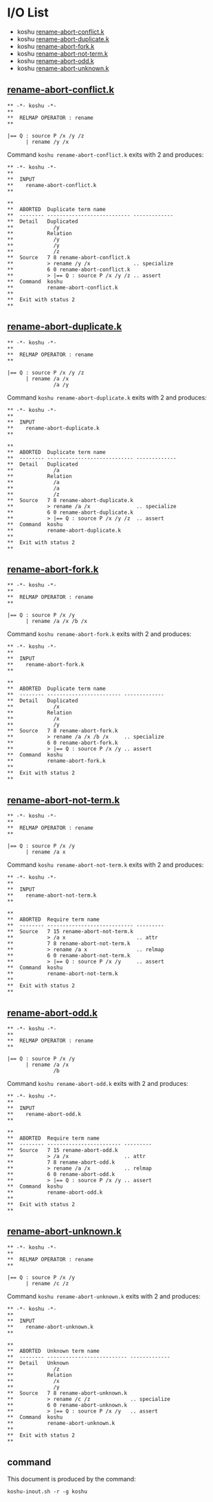 # I/O List

- koshu [rename-abort-conflict.k](#rename-abort-conflictk)
- koshu [rename-abort-duplicate.k](#rename-abort-duplicatek)
- koshu [rename-abort-fork.k](#rename-abort-forkk)
- koshu [rename-abort-not-term.k](#rename-abort-not-termk)
- koshu [rename-abort-odd.k](#rename-abort-oddk)
- koshu [rename-abort-unknown.k](#rename-abort-unknownk)



## [rename-abort-conflict.k](rename-abort-conflict.k)

```
** -*- koshu -*-
**
**  RELMAP OPERATOR : rename
**

|== Q : source P /x /y /z
      | rename /y /x
```

Command `koshu rename-abort-conflict.k` exits with 2 and produces:

```
** -*- koshu -*-
**
**  INPUT
**    rename-abort-conflict.k
**

**
**  ABORTED  Duplicate term name
**  -------- --------------------------- -------------
**  Detail   Duplicated
**             /y
**           Relation
**             /y
**             /y
**             /z
**  Source   7 8 rename-abort-conflict.k
**           > rename /y /x              .. specialize
**           6 0 rename-abort-conflict.k
**           > |== Q : source P /x /y /z .. assert
**  Command  koshu
**           rename-abort-conflict.k
**
**  Exit with status 2
**
```



## [rename-abort-duplicate.k](rename-abort-duplicate.k)

```
** -*- koshu -*-
**
**  RELMAP OPERATOR : rename
**

|== Q : source P /x /y /z
      | rename /a /x
               /a /y
```

Command `koshu rename-abort-duplicate.k` exits with 2 and produces:

```
** -*- koshu -*-
**
**  INPUT
**    rename-abort-duplicate.k
**

**
**  ABORTED  Duplicate term name
**  -------- ---------------------------- -------------
**  Detail   Duplicated
**             /a
**           Relation
**             /a
**             /a
**             /z
**  Source   7 8 rename-abort-duplicate.k
**           > rename /a /x               .. specialize
**           6 0 rename-abort-duplicate.k
**           > |== Q : source P /x /y /z  .. assert
**  Command  koshu
**           rename-abort-duplicate.k
**
**  Exit with status 2
**
```



## [rename-abort-fork.k](rename-abort-fork.k)

```
** -*- koshu -*-
**
**  RELMAP OPERATOR : rename
**

|== Q : source P /x /y
      | rename /a /x /b /x
```

Command `koshu rename-abort-fork.k` exits with 2 and produces:

```
** -*- koshu -*-
**
**  INPUT
**    rename-abort-fork.k
**

**
**  ABORTED  Duplicate term name
**  -------- ------------------------ -------------
**  Detail   Duplicated
**             /x
**           Relation
**             /x
**             /y
**  Source   7 8 rename-abort-fork.k
**           > rename /a /x /b /x     .. specialize
**           6 0 rename-abort-fork.k
**           > |== Q : source P /x /y .. assert
**  Command  koshu
**           rename-abort-fork.k
**
**  Exit with status 2
**
```



## [rename-abort-not-term.k](rename-abort-not-term.k)

```
** -*- koshu -*-
**
**  RELMAP OPERATOR : rename
**

|== Q : source P /x /y
      | rename /a x
```

Command `koshu rename-abort-not-term.k` exits with 2 and produces:

```
** -*- koshu -*-
**
**  INPUT
**    rename-abort-not-term.k
**

**
**  ABORTED  Require term name
**  -------- ---------------------------- ---------
**  Source   7 15 rename-abort-not-term.k
**           > /a x                       .. attr
**           7 8 rename-abort-not-term.k
**           > rename /a x                .. relmap
**           6 0 rename-abort-not-term.k
**           > |== Q : source P /x /y     .. assert
**  Command  koshu
**           rename-abort-not-term.k
**
**  Exit with status 2
**
```



## [rename-abort-odd.k](rename-abort-odd.k)

```
** -*- koshu -*-
**
**  RELMAP OPERATOR : rename
**

|== Q : source P /x /y
      | rename /a /x
               /b
```

Command `koshu rename-abort-odd.k` exits with 2 and produces:

```
** -*- koshu -*-
**
**  INPUT
**    rename-abort-odd.k
**

**
**  ABORTED  Require term name
**  -------- ------------------------ ---------
**  Source   7 15 rename-abort-odd.k
**           > /a /x                  .. attr
**           7 8 rename-abort-odd.k
**           > rename /a /x           .. relmap
**           6 0 rename-abort-odd.k
**           > |== Q : source P /x /y .. assert
**  Command  koshu
**           rename-abort-odd.k
**
**  Exit with status 2
**
```



## [rename-abort-unknown.k](rename-abort-unknown.k)

```
** -*- koshu -*-
**
**  RELMAP OPERATOR : rename
**

|== Q : source P /x /y
      | rename /c /z
```

Command `koshu rename-abort-unknown.k` exits with 2 and produces:

```
** -*- koshu -*-
**
**  INPUT
**    rename-abort-unknown.k
**

**
**  ABORTED  Unknown term name
**  -------- -------------------------- -------------
**  Detail   Unknown
**             /z
**           Relation
**             /x
**             /y
**  Source   7 8 rename-abort-unknown.k
**           > rename /c /z             .. specialize
**           6 0 rename-abort-unknown.k
**           > |== Q : source P /x /y   .. assert
**  Command  koshu
**           rename-abort-unknown.k
**
**  Exit with status 2
**
```



## command

This document is produced by the command:

```
koshu-inout.sh -r -g koshu
```
